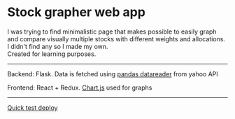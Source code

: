 # Stock grapher web app

I was trying to find minimalistic page that makes possible to easily graph and compare visually multiple stocks with different weights and allocations.
I didn't find any so I made my own.  
Created for learning purposes.

---
Backend: Flask. Data is fetched using [pandas datareader](https://pandas-datareader.readthedocs.io/en/latest/) from yahoo API

Frontend: React + Redux. [Chart.js](https://www.chartjs.org/) used for graphs

---
[Quick test deploy](https://reverent-torvalds-a51b8d.netlify.app/)
